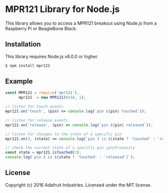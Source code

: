 # MPR121 Library for Node.js

This library allows you to access a MPR121 breakout using Node.js from a Raspberry Pi or BeagleBone Black.

## Installation

This library requires Node.js v6.0.0 or higher.

```sh
$ npm install mpr121
```

## Example

```js
const MPR121 = require('mpr121'),
      mpr121  = new MPR121(0x5A, 1);

// listen for touch events
mpr121.on('touch', (pin) => console.log(`pin ${pin} touched`));

// listen for release events
mpr121.on('release', (pin) => console.log(`pin ${pin} released`));

// listen for changes to the state of a specific pin
mpr121.on(3, (state) => console.log(`pin 3 is ${state ? 'touched' : 'released'}`);

// check the current state of a specific pin synchronously
const state = mpr121.isTouched(2);
console.log(`pin 2 is ${state ? 'touched' : 'released'}`);
```

## License

Copyright (c) 2016 Adafruit Industries. Licensed under the MIT license.
